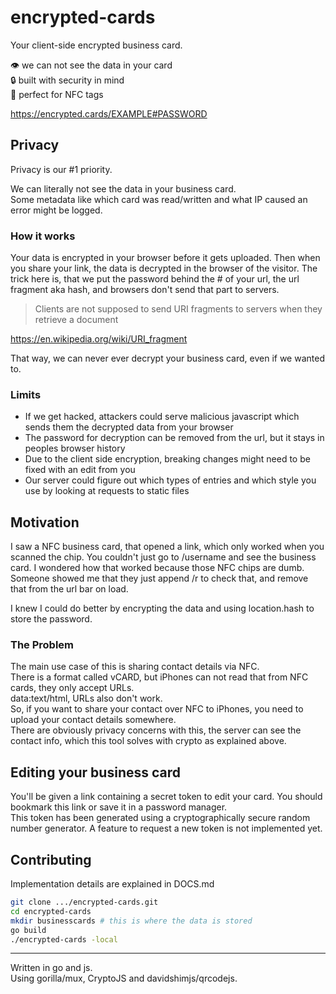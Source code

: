 # encrypted-cards

Your client-side encrypted business card.

👁 we can not see the data in your card  
🔒 built with security in mind  
📱 perfect for NFC tags  

https://encrypted.cards/EXAMPLE#PASSWORD

## Privacy

Privacy is our #1 priority.

We can literally not see the data in your business card.  
Some metadata like which card was read/written and what IP caused an error might be logged.

### How it works

Your data is encrypted in your browser before it gets uploaded.
Then when you share your link, the data is decrypted in the browser of the visitor.
The trick here is, that we put the password behind the # of your url, the url fragment aka hash, and browsers don't send that part to servers.

> Clients are not supposed to send URI fragments to servers when they retrieve a document

https://en.wikipedia.org/wiki/URI_fragment

That way, we can never ever decrypt your business card, even if we wanted to.

### Limits

- If we get hacked, attackers could serve malicious javascript which sends them the decrypted data from your browser
- The password for decryption can be removed from the url, but it stays in peoples browser history
- Due to the client side encryption, breaking changes might need to be fixed with an edit from you
- Our server could figure out which types of entries and which style you use by looking at requests to static files

## Motivation

I saw a NFC business card, that opened a link, which only worked when you scanned the chip.
You couldn't just go to /username and see the business card.
I wondered how that worked because those NFC chips are dumb.
Someone showed me that they just append /r to check that, and remove that from the url bar on load.

I knew I could do better by encrypting the data and using location.hash to store the password.

### The Problem

The main use case of this is sharing contact details via NFC.  
There is a format called vCARD, but iPhones can not read that from NFC cards, they only accept URLs.  
data:text/html, URLs also don't work.  
So, if you want to share your contact over NFC to iPhones, you need to upload your contact details somewhere.  
There are obviously privacy concerns with this, the server can see the contact info, which this tool solves with crypto as explained above.

## Editing your business card

You'll be given a link containing a secret token to edit your card. You should bookmark this link or save it in a password manager.  
This token has been generated using a cryptographically secure random number generator.
A feature to request a new token is not implemented yet.

## Contributing

Implementation details are explained in DOCS.md  

```sh
git clone .../encrypted-cards.git
cd encrypted-cards
mkdir businesscards # this is where the data is stored
go build
./encrypted-cards -local
```

--- 

Written in go and js.  
Using gorilla/mux, CryptoJS and davidshimjs/qrcodejs.  
